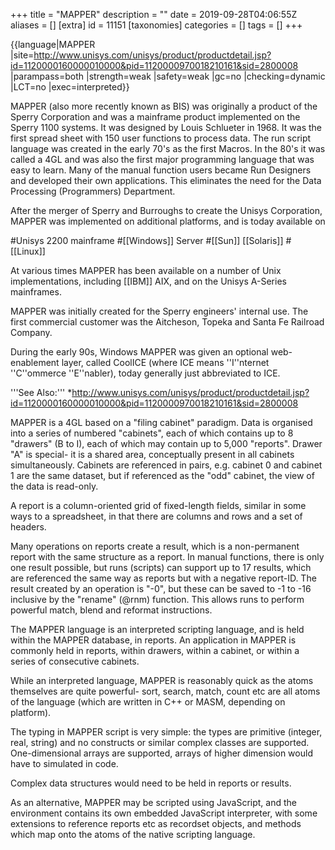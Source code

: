 +++
title = "MAPPER"
description = ""
date = 2019-09-28T04:06:55Z
aliases = []
[extra]
id = 11151
[taxonomies]
categories = []
tags = []
+++

{{language|MAPPER
|site=http://www.unisys.com/unisys/product/productdetail.jsp?id=1120000160000010000&pid=1120000970018210161&sid=2800008
|parampass=both
|strength=weak
|safety=weak
|gc=no
|checking=dynamic
|LCT=no
|exec=interpreted}}


MAPPER (also more recently known as BIS) was originally a product of the Sperry Corporation and was a mainframe product implemented on the Sperry 1100 systems. It was designed by Louis Schlueter in 1968. It was the first spread sheet with 150 user functions to process data. The run script language was created in the early 70's as the first Macros. In the 80's it was called a 4GL and was also the first major programming language that was easy to learn. Many of the manual function users became Run Designers and developed their own applications. This eliminates the need for the Data Processing (Programmers) Department.

After the merger of Sperry and Burroughs to create the Unisys Corporation, MAPPER was implemented on additional platforms, and is today available on

#Unisys 2200 mainframe
#[[Windows]] Server
#[[Sun]] [[Solaris]]
#[[Linux]]

At various times MAPPER has been available on a number of Unix implementations, including [[IBM]] AIX, and on the Unisys A-Series mainframes.

MAPPER was initially created for the Sperry engineers' internal use.
The first commercial customer was the Aitcheson, Topeka and Santa Fe Railroad Company.

During the early 90s, Windows MAPPER was given an optional web-enablement layer, called CoolICE (where ICE means ''I''nternet ''C''ommerce ''E''nabler),
today generally just abbreviated to ICE.

'''See Also:'''
*http://www.unisys.com/unisys/product/productdetail.jsp?id=1120000160000010000&pid=1120000970018210161&sid=2800008

MAPPER is a 4GL based on a "filing cabinet" paradigm.  Data is organised into a series of numbered "cabinets", each of which contains up to 8 "drawers" (B to I), each of which may contain up to 5,000 "reports".  Drawer "A" is special- it is a shared area, conceptually present in all cabinets simultaneously.  Cabinets are referenced in pairs, e.g. cabinet 0 and cabinet 1 are the same dataset, but if referenced as the "odd" cabinet, the view of the data is read-only.

A report is a column-oriented grid of fixed-length fields, similar in some ways to a spreadsheet, in that there are columns and rows and a set of headers.

Many operations on reports create a result, which is a non-permanent report with the same structure as a report.  In manual functions, there is only one result possible, but runs (scripts) can support up to 17 results, which are referenced the same way as reports but with a negative report-ID.  The result created by an operation is "-0", but these can be saved to -1 to -16 inclusive by the "rename" (@rnm) function.  This allows runs to perform powerful match, blend and reformat instructions.

The MAPPER language is an interpreted scripting language, and is held within the MAPPER database, in reports.  An application in MAPPER is commonly held in reports, within drawers, within a cabinet, or within a series of consecutive cabinets.

While an interpreted language, MAPPER is reasonably quick as the atoms themselves are quite powerful- sort, search, match, count etc are all atoms of the language (which are written in C++ or MASM, depending on platform).

The typing in MAPPER script is very simple: the types are primitive (integer, real, string) and no constructs or similar complex classes are supported.  One-dimensional arrays are supported, arrays of higher dimension would have to simulated in code.

Complex data structures would need to be held in reports or results.

As an alternative, MAPPER may be scripted using JavaScript, and the environment contains its own embedded JavaScript interpreter, with some extensions to reference reports etc as recordset objects, and methods which map onto the atoms of the native scripting language.
